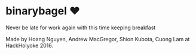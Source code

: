 # binarybagel :hearts:

Never be late for work again with this time keeping breakfast

Made by Hoang Nguyen, Andrew MacGregor, Shion Kubota, Cuong Lam at HackHolyoke 2016. 

